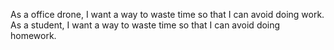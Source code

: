 As a office drone, I want a way to waste time so that I can avoid doing work.
As a student, I want a way to waste time so that I can avoid doing homework.

